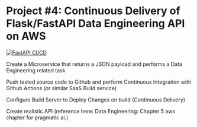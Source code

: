 # Project #4: Continuous Delivery of Flask/FastAPI Data Engineering API on AWS
[![FastAPI CI/CD](https://github.com/nogibjj/Project4_FastAPI_YZ/actions/workflows/main.yml/badge.svg)](https://github.com/nogibjj/Project4_FastAPI_YZ/actions/workflows/main.yml)


Create a Microservice that returns a JSON payload and performs a Data Engineering related task

Push tested source code to Github and perform Continuous Integration with Github Actions (or similar SaaS Build service)

Configure Build Server to Deploy Changes on build (Continuous Delivery)

Create realistic API (reference here: Data Engineering: Chapter 5 aws chapter for pragmatic ai.)
